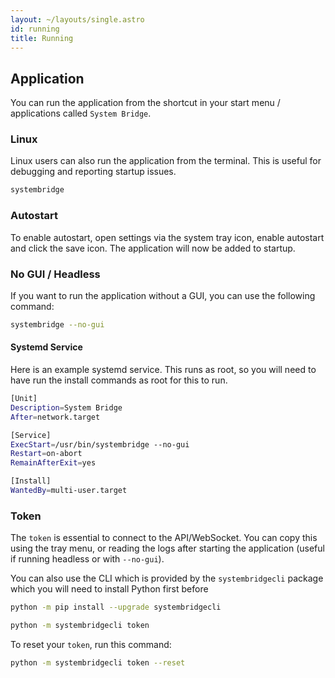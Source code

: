 ```yaml
---
layout: ~/layouts/single.astro
id: running
title: Running
---
```


## Application

You can run the application from the shortcut in your start menu / applications called `System Bridge`.

### Linux

Linux users can also run the application from the terminal. This is useful for debugging and reporting startup issues.

```bash
systembridge
```

### Autostart

To enable autostart, open settings via the system tray icon, enable autostart and click the save icon. The application will now be added to startup.

### No GUI / Headless

If you want to run the application without a GUI, you can use the following command:

```bash
systembridge --no-gui
```

#### Systemd Service

Here is an example systemd service. This runs as root, so you will need to have run the install commands as root for this to run.

```bash
[Unit]
Description=System Bridge
After=network.target

[Service]
ExecStart=/usr/bin/systembridge --no-gui
Restart=on-abort
RemainAfterExit=yes

[Install]
WantedBy=multi-user.target
```

### Token

The `token` is essential to connect to the API/WebSocket. You can copy this using the tray menu, or reading the logs after starting the application (useful if running headless or with `--no-gui`).

You can also use the CLI which is provided by the `systembridgecli` package which you will need to install Python first before

```bash
python -m pip install --upgrade systembridgecli
```

```bash
python -m systembridgecli token
```

To reset your `token`, run this command:

```bash
python -m systembridgecli token --reset
```
